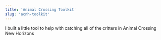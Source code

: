 ```yaml
---
title: 'Animal Crossing Toolkit'
slug: 'acnh-toolkit'
---
```


I built a little tool to help with catching all of the critters in Animal Crossing New Horizons
